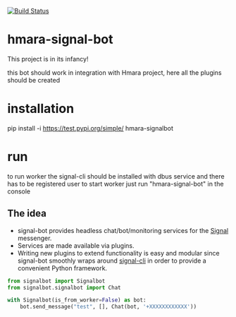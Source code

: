 [![Build Status](https://travis-ci.org/signal-bot/signal-bot.svg?branch=master)](https://travis-ci.org/signal-bot/signal-bot)

# hmara-signal-bot

This project is in its infancy!

this bot should work in integration with Hmara project, here all the plugins should be created

# installation

pip install -i https://test.pypi.org/simple/ hmara-signalbot

# run

to run worker the signal-cli should be installed with dbus service and there has to be registered user
to start worker just run "hmara-signal-bot" in the console

## The idea

* signal-bot provides headless chat/bot/monitoring services for the [Signal][signal] messenger.
* Services are made available via plugins.
* Writing new plugins to extend functionality is easy and modular since signal-bot smoothly wraps around [signal-cli][signal-cli] in order to provide a convenient Python framework.

```python
from signalbot import Signalbot
from signalbot.signalbot import Chat

with Signalbot(is_from_worker=False) as bot:
    bot.send_message("test", [], Chat(bot, '+XXXXXXXXXXXX'))
```


[signal]: https://signal.org/
[signal-cli]: https://github.com/AsamK/signal-cli
[signal-dbus]: https://github.com/AsamK/signal-cli/blob/master/src/main/java/org/asamk/Signal.java
